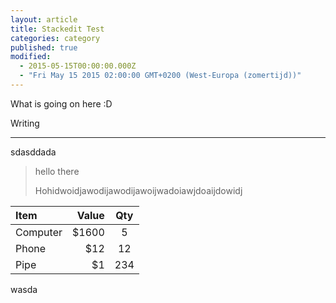 ```yaml
---
layout: article
title: Stackedit Test
categories: category
published: true
modified: 
  - 2015-05-15T00:00:00.000Z
  - "Fri May 15 2015 02:00:00 GMT+0200 (West-Europa (zomertijd))"
---
```



What is going on here :D

Writing 

----------
sdasddada

> hello there
> 
> Hohidwoidjawodijawodijawoijwadoiawjdoaijdowidj

| Item     | Value | Qty   |
| :------- | ----: | :---: |
| Computer | $1600 |  5    |
| Phone    | $12   |  12   |
| Pipe     | $1    |  234  |

wasda
